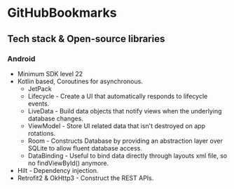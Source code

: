 # GitHubBookmarks

## Tech stack & Open-source libraries
### Android
- Minimum SDK level 22
- Kotlin based, Coroutines for asynchronous.
    - JetPack
    - Lifecycle - Create a UI that automatically responds to lifecycle events.
    - LiveData - Build data objects that notify views when the underlying database changes.
    - ViewModel - Store UI related data that isn't destroyed on app rotations.
    - Room - Constructs Database by providing an abstraction layer over SQLite to allow fluent database access.
    - DataBinding - Useful to bind data directly through layouts xml file, so no findViewById() anymore.
- Hilt - Dependency injection.
- Retrofit2 & OkHttp3 - Construct the REST APIs.